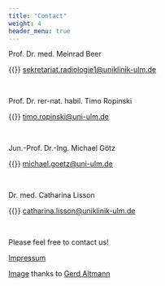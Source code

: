 ```yaml
---
title: "Contact"
weight: 4
header_menu: true
---
```

Prof. Dr. med. Meinrad Beer

{{<icon class="fa fa-envelope">}}&nbsp;[sekretariat.radiologie1@uniklinik-ulm.de](mailto:sekretariat.radiologie1@uniklinik-ulm.de)

&nbsp;

Prof. Dr. rer-nat. habil. Timo Ropinski

{{<icon class="fa fa-envelope">}}&nbsp;[timo.ropinski@uni-ulm.de](mailto:timo.ropinski@uni-ulm.de)

&nbsp;

Jun.-Prof. Dr.-Ing. Michael Götz

{{<icon class="fa fa-envelope">}}&nbsp;[michael.goetz@uni-ulm.de](mailto:michael.goetz@uni-ulm.de)

&nbsp;

Dr. med. Catharina Lisson

{{<icon class="fa fa-envelope">}}&nbsp;[catharina.lisson@uniklinik-ulm.de](mailto:michael.goetz@uni-ulm.de)

&nbsp;

Please feel free to contact us!

[Impressum](https://www.uni-ulm.de/rechtliche-hinweise/impressum/)

[Image](https://pixabay.com/illustrations/artificial-intelligence-brain-think-3382507/) thanks to [Gerd Altmann](https://pixabay.com/users/geralt-9301/)
